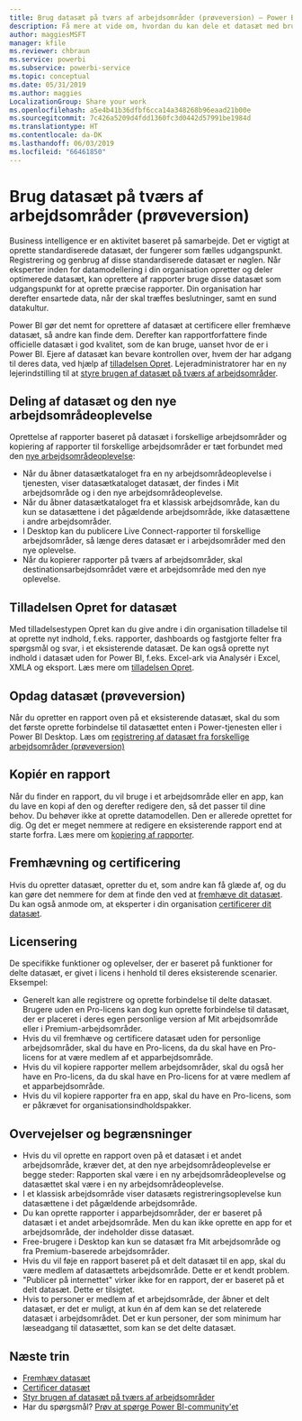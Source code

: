 ```yaml
---
title: Brug datasæt på tværs af arbejdsområder (prøveversion) – Power BI
description: Få mere at vide om, hvordan du kan dele et datasæt med brugere på tværs af organisationen. De kan derefter oprette rapporter, der er baseret på dit datasæt, i deres egne arbejdsområder.
author: maggiesMSFT
manager: kfile
ms.reviewer: chbraun
ms.service: powerbi
ms.subservice: powerbi-service
ms.topic: conceptual
ms.date: 05/31/2019
ms.author: maggies
LocalizationGroup: Share your work
ms.openlocfilehash: a5e4b41b36dfbf6cca14a348268b96eaad21b00e
ms.sourcegitcommit: 7c426a5209d4fdd1360fc3d0442d57991be1984d
ms.translationtype: HT
ms.contentlocale: da-DK
ms.lasthandoff: 06/03/2019
ms.locfileid: "66461850"
---
```

# <a name="use-datasets-across-workspaces-preview"></a>Brug datasæt på tværs af arbejdsområder (prøveversion)

Business intelligence er en aktivitet baseret på samarbejde. Det er vigtigt at oprette standardiserede datasæt, der fungerer som fælles udgangspunkt. Registrering og genbrug af disse standardiserede datasæt er nøglen. Når eksperter inden for datamodellering i din organisation opretter og deler optimerede datasæt, kan oprettere af rapporter bruge disse datasæt som udgangspunkt for at oprette præcise rapporter. Din organisation har derefter ensartede data, når der skal træffes beslutninger, samt en sund datakultur.

Power BI gør det nemt for oprettere af datasæt at certificere eller fremhæve datasæt, så andre kan finde dem. Derefter kan rapportforfattere finde officielle datasæt i god kvalitet, som de kan bruge, uanset hvor de er i Power BI. Ejere af datasæt kan bevare kontrollen over, hvem der har adgang til deres data, ved hjælp af [tilladelsen Opret](service-datasets-build-permissions.md#build-permissions-for-shared-datasets). Lejeradministratorer har en ny lejerindstilling til at [styre brugen af datasæt på tværs af arbejdsområder](service-datasets-admin-across-workspaces.md).

## <a name="dataset-sharing-and-the-new-workspace-experience"></a>Deling af datasæt og den nye arbejdsområdeoplevelse

Oprettelse af rapporter baseret på datasæt i forskellige arbejdsområder og kopiering af rapporter til forskellige arbejdsområder er tæt forbundet med den [nye arbejdsområdeoplevelse](service-create-the-new-workspaces.md):

- Når du åbner datasætkataloget fra en ny arbejdsområdeoplevelse i tjenesten, viser datasætkataloget datasæt, der findes i Mit arbejdsområde og i den nye arbejdsområdeoplevelse. 
- Når du åbner datasætkataloget fra et klassisk arbejdsområde, kan du kun se datasættene i det pågældende arbejdsområde, ikke datasættene i andre arbejdsområder.
- I Desktop kan du publicere Live Connect-rapporter til forskellige arbejdsområder, så længe deres datasæt er i arbejdsområder med den nye oplevelse.
- Når du kopierer rapporter på tværs af arbejdsområder, skal destinationsarbejdsområdet være et arbejdsområde med den nye oplevelse.

## <a name="build-permission-for-datasets"></a>Tilladelsen Opret for datasæt

Med tilladelsestypen Opret kan du give andre i din organisation tilladelse til at oprette nyt indhold, f.eks. rapporter, dashboards og fastgjorte felter fra spørgsmål og svar, i et eksisterende datasæt. De kan også oprette nyt indhold i datasæt uden for Power BI, f.eks. Excel-ark via Analysér i Excel, XMLA og eksport. Læs mere om [tilladelsen Opret](service-datasets-build-permissions.md#build-permissions-for-shared-datasets).

## <a name="discover-datasets-preview"></a>Opdag datasæt (prøveversion)

Når du opretter en rapport oven på et eksisterende datasæt, skal du som det første oprette forbindelse til datasættet enten i Power-tjenesten eller i Power BI Desktop. Læs om [registrering af datasæt fra forskellige arbejdsområder (prøveversion)](service-datasets-discover-across-workspaces.md)

## <a name="copy-a-report"></a>Kopiér en rapport

Når du finder en rapport, du vil bruge i et arbejdsområde eller en app, kan du lave en kopi af den og derefter redigere den, så det passer til dine behov. Du behøver ikke at oprette datamodellen. Den er allerede oprettet for dig. Og det er meget nemmere at redigere en eksisterende rapport end at starte forfra. Læs mere om [kopiering af rapporter](service-datasets-copy-reports.md).

## <a name="promotion-and-certification"></a>Fremhævning og certificering

Hvis du opretter datasæt, opretter du et, som andre kan få glæde af, og du kan gøre det nemmere for dem at finde den ved at [fremhæve dit datasæt](service-datasets-promote.md). Du kan også anmode om, at eksperter i din organisation [certificerer dit datasæt](service-datasets-certify.md).

## <a name="licensing"></a>Licensering

De specifikke funktioner og oplevelser, der er baseret på funktioner for delte datasæt, er givet i licens i henhold til deres eksisterende scenarier.  Eksempel:

- Generelt kan alle registrere og oprette forbindelse til delte datasæt. Brugere uden en Pro-licens kan dog kun oprette forbindelse til datasæt, der er placeret i deres egen personlige version af Mit arbejdsområde eller i Premium-arbejdsområder.
- Hvis du vil fremhæve og certificere datasæt uden for personlige arbejdsområder, skal du have en Pro-licens, da du skal have en Pro-licens for at være medlem af et apparbejdsområde.
- Hvis du vil kopiere rapporter mellem arbejdsområder, skal du også her have en Pro-licens, da du skal have en Pro-licens for at være medlem af et apparbejdsområde.
- Hvis du vil kopiere rapporter fra en app, skal du have en Pro-licens, som er påkrævet for organisationsindholdspakker.

## <a name="considerations-and-limitations"></a>Overvejelser og begrænsninger

- Hvis du vil oprette en rapport oven på et datasæt i et andet arbejdsområde, kræver det, at den nye arbejdsområdeoplevelse er begge steder: Rapporten skal være i en ny arbejdsområdeoplevelse og datasættet skal være i en ny arbejdsområdeoplevelse.
- I et klassisk arbejdsområde viser datasæts registreringsoplevelse kun datasættene i det pågældende arbejdsområde.
- Du kan oprette rapporter i apparbejdsområder, der er baseret på datasæt i et andet arbejdsområde. Men du kan ikke oprette en app for et arbejdsområde, der indeholder disse datasæt.
- Free-brugere i Desktop kan kun se datasæt fra Mit arbejdsområde og fra Premium-baserede arbejdsområder.
- Hvis du vil føje en rapport baseret på et delt datasæt til en app, skal du være medlem af datasættets arbejdsområde. Dette er et kendt problem.
- "Publicer på internettet" virker ikke for en rapport, der er baseret på et delt datasæt. Dette er tilsigtet.
- Hvis to personer er medlem af et arbejdsområde, der åbner et delt datasæt, er det er muligt, at kun én af dem kan se det relaterede datasæt i arbejdsområdet. Det er kun personer, der som minimum har læseadgang til datasættet, som kan se det delte datasæt. 

## <a name="next-steps"></a>Næste trin

- [Fremhæv datasæt](service-datasets-promote.md)
- [Certificer datasæt](service-datasets-certify.md)
- [Styr brugen af datasæt på tværs af arbejdsområder](service-datasets-admin-across-workspaces.md)
- Har du spørgsmål? [Prøv at spørge Power BI-community'et](http://community.powerbi.com/)
